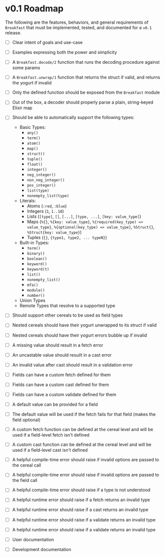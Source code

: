 # v0.1 Roadmap

The following are the features, behaviors, and general requirements of `Breakfast` that must be implemented, tested, and documented for a `v0.1` release.

- [ ] Clear intent of goals and use-case
- [ ] Examples expressing both the power and simplicity
- [ ] A `Breakfast.decode/2` function that runs the decoding procedure against some params
- [ ] A `Breakfast.unwrap/1` function that returns the struct if valid, and returns the yogurt if invalid
- [ ] Only the defined function should be exposed from the `Breakfast` module
- [ ] Out of the box, a decoder should properly parse a plain, string-keyed Elixir map
- [ ] Should be able to automatically support the following types:
  - Basic Types:
    - `any()`
    - `term()`
    - `atom()`
    - `map()`
    - `struct()`
    - `tuple()`
    - `float()`
    - `integer()`
    - `neg_integer()`
    - `non_neg_integer()`
    - `pos_integer()`
    - `list(type)`
    - `nonempty_list(type)`
  - Literals:
    - Atoms (`:red`, `:blue`)
    - Integers (`1`, `1..10`)
    - Lists (`[type]`, `[]`, `[...]`, `[type, ...]`, `[key: value_type]`)
    - Maps (`%{}`, `%{key: value_type}`, `%{required(key_type) => value_type}`, `%{optional(key_type) => value_type}`, `%Struct{}`, `%Struct{key: value_type}`)
    - Tuples (`{}`, `{type1, type2, ... typeN}`)
  - Built-in Types:
    - `term()`
    - `binary()`
    - `boolean()`
    - `keyword()`
    - `keyword(t)`
    - `list()`
    - `nonempty_list()`
    - `mfa()`
    - `module()`
    - `number()`
  - Union Types
  - Remote Types that resolve to a supported type
- [ ] Should support other cereals to be used as field types
- [ ] Nested cereals should have their yogurt unwrapped to its struct if valid
- [ ] Nested cereals should have their yogurt errors bubble up if invalid
- [ ] A missing value should result in a fetch error
- [ ] An uncastable value should resuilt in a cast error
- [ ] An invalid value after cast should result in a validation error
- [ ] Fields can have a custom fetch defined for them
- [ ] Fields can have a custom cast defined for them
- [ ] Fields can have a custom validate defined for them
- [ ] A default value can be provided for a field
- [ ] The default value will be used if the fetch fails for that field (makes the field optional)
- [ ] A custom fetch function can be defined at the cereal level and will be used if a field-level fetch isn't defined
- [ ] A custom cast function can be defined at the cereal level and will be used if a field-level cast isn't defined
- [ ] A helpful compile-time error should raise if invalid options are passed to the cereal call
- [ ] A helpful compile-time error should raise if invalid options are passed to the field call
- [ ] A helpful compile-time error should raise if a type is not understood
- [ ] A helpful runtime error should raise if a fetch returns an invalid type
- [ ] A helpful runtime error should raise if a cast returns an invalid type
- [ ] A helpful runtime error should raise if a validate returns an invalid type
- [ ] A helpful runtime error should raise if a validate returns an invalid type
- [ ] User documentation
- [ ] Development documentation

